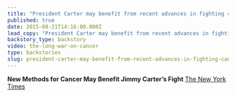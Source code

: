 ```yaml
---
title: "President Carter may benefit from recent advances in fighting cancer"
published: true
date: 2015-08-21T14:16:00.000Z
lead_copy: "President Carter may benefit from recent advances in fighting cancer. The War on Cancer is one we thought we'd win long ago thanks to Nixon. "
backstory_type: backstory
video: the-long-war-on-cancer
type: backstories
slug: president-carter-may-benefit-from-recent-advances-in-fighting-cancer
---
```


**New Methods for Cancer May Benefit Jimmy Carter’s Fight**
[The New York Times](http://www.nytimes.com/2015/08/21/health/new-methods-for-cancer-may-benefit-jimmy-carters-fight.html?hp&action=click&pgtype=Homepage&module=first-column-region&region=top-news&WT.nav=top-news&_r=0)

